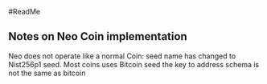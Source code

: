 #ReadMe


## Notes on Neo Coin implementation

Neo does not operate like a normal Coin:
seed name has changed to Nist256p1 seed. Most coins uses Bitcoin seed
the key to address schema is not the same as bitcoin
